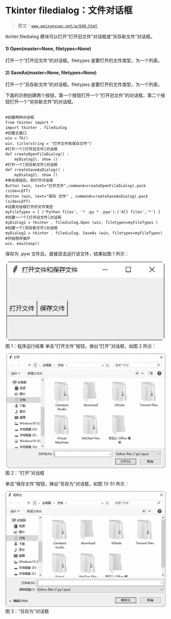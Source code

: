 # Tkinter filedialog：文件对话框

> 原文：[`www.weixueyuan.net/a/640.html`](http://www.weixueyuan.net/a/640.html)

tkinter.filedialog 模块可以打开“打开旧文件”对话框或“另存新文件”对话框。

#### 1) Open(master=None, filetypes=None)

打开一个“打开旧文件”的对话框。filetypes 是要打开的文件类型，为一个列表。

#### 2) SaveAs(master=None, filetypes=None)

打开一个“另存新文件”的对话框。filetypes 是要打开的文件类型，为一个列表。

下面的示例创建两个按钮，第一个按钮打开一个“打开旧文件”的对话框，第二个按钮打开一个“另存新文件”的对话框。

```

#创建两种对话框
from tkinter import *
import tkinter . filedialog
#创建主窗口
win = Tk()
win. title(string = "打开文件和保存文件")
#打开一个[打开旧文件]对话框
def createOpenFileDialog() :
    myDialog1\. show ()
#打开一个[另存新文件]对话框
def createSaveAsDialog() :
    myDialog2\. show ()
#单击按钮后，即打开对话框
Button (win, text="打开文件",command=createOpenFileDialog).pack (side=LEFT)
Button (win, text="保存 文件" , command=createSaveAsDialog).pack (side=LEFT)
#设置对话框打开的文件类型
myFileTypes = [ ('Python files', '* .py * .pyw'),('All files','*') ]
#创建一一个[打开旧文件]对话框
myDialog1 = tkinter . filedialog.Open (win, filetypes=myFileTypes )
#创建一个[另存新文件]对话框
myDialog2 = tkinter . filedialog. SaveAs (win, filetypes=myFileTypes)
#开始程序循环
win. mainloop()
```

保存为 .pyw 文件后，直接双击运行该文件，结果如图 1 所示：

![程序运行结果](img/89256c089290e352b261443194ea23f8.png)
图 1：程序运行结果
单击“打开文件”按钮，弹出“打开”对话框，如图 2 所示：

![“打开”对话框](img/78d64d9447a4f9dbd8bb7bc81d338f64.png)
图 2：“打开”对话框

单击“保存文件”按钮，弹出“另存为”对话框，如图 13-51 所示：

![另存为”对话框](img/afc1992b3067d0bd256d853940f90ce9.png)
图 3：“另存为”对话框